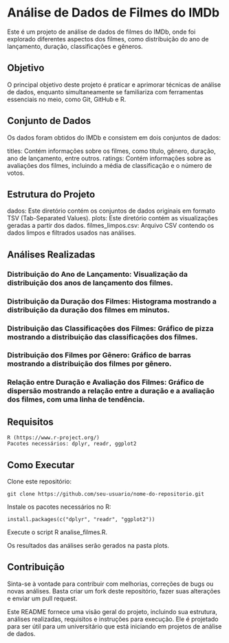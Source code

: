 # Análise de Dados de Filmes do IMDb

Este é um projeto de análise de dados de filmes do IMDb, onde foi explorado diferentes aspectos dos filmes, como distribuição do ano de lançamento, duração, classificações e gêneros.

## Objetivo

O principal objetivo deste projeto é praticar e aprimorar técnicas de análise de dados, enquanto simultaneamente se familiariza com ferramentas essenciais no meio, como Git, GitHub e R.

## Conjunto de Dados

Os dados foram obtidos do IMDb e consistem em dois conjuntos de dados:

titles: Contém informações sobre os filmes, como título, gênero, duração, ano de lançamento, entre outros.
ratings: Contém informações sobre as avaliações dos filmes, incluindo a média de classificação e o número de votos.

## Estrutura do Projeto

 dados: Este diretório contém os conjuntos de dados originais em formato TSV (Tab-Separated Values).
 plots: Este diretório contém as visualizações geradas a partir dos dados.
 filmes_limpos.csv: Arquivo CSV contendo os dados limpos e filtrados usados nas análises.

## Análises Realizadas

### Distribuição do Ano de Lançamento: Visualização da distribuição dos anos de lançamento dos filmes.

### Distribuição da Duração dos Filmes: Histograma mostrando a distribuição da duração dos filmes em minutos.

### Distribuição das Classificações dos Filmes: Gráfico de pizza mostrando a distribuição das classificações dos filmes.

### Distribuição dos Filmes por Gênero: Gráfico de barras mostrando a distribuição dos filmes por gênero.

### Relação entre Duração e Avaliação dos Filmes: Gráfico de dispersão mostrando a relação entre a duração e a avaliação dos filmes, com uma linha de tendência.


## Requisitos

    R (https://www.r-project.org/)
    Pacotes necessários: dplyr, readr, ggplot2

## Como Executar

Clone este repositório:

    git clone https://github.com/seu-usuario/nome-do-repositorio.git

Instale os pacotes necessários no R:

    install.packages(c("dplyr", "readr", "ggplot2"))
    

Execute o script R analise_filmes.R.

Os resultados das análises serão gerados na pasta plots.



## Contribuição

Sinta-se à vontade para contribuir com melhorias, correções de bugs ou novas análises. Basta criar um fork deste repositório, fazer suas alterações e enviar um pull request.



Este README fornece uma visão geral do projeto, incluindo sua estrutura, análises realizadas, requisitos e instruções para execução. Ele é projetado para ser útil para um universitário que está iniciando em projetos de análise de dados.

